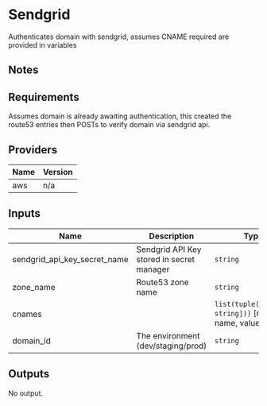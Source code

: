 # Sendgrid

Authenticates domain with sendgrid, assumes CNAME required are provided in variables

## Notes

<!-- BEGINNING OF PRE-COMMIT-TERRAFORM DOCS HOOK -->
## Requirements
Assumes domain is already awaiting authentication, this created the route53 entries
then POSTs to verify domain via sendgrid api.

## Providers

| Name | Version |
|------|---------|
| aws | n/a |

## Inputs

| Name | Description | Type | Default | Required |
|------|-------------|------|---------|:--------:|
| sendgrid_api_key_secret_name | Sendgrid API Key stored in secret manager  | `string` | n/a | yes |
| zone_name | Route53 zone name | `string` | n/a | yes |
| cnames |  | `list(tuple([string, string]))` [record name, value] | `[]` | yes |
| domain_id | The environment (dev/staging/prod) | `string` | n/a | yes |

## Outputs

No output.

<!-- END OF PRE-COMMIT-TERRAFORM DOCS HOOK -->
